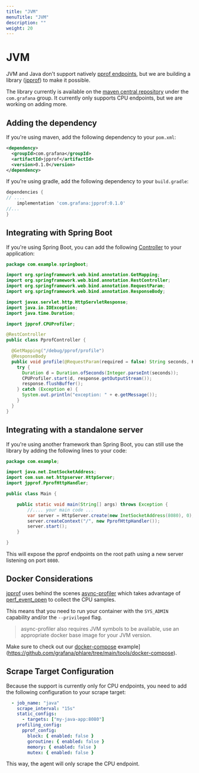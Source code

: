 ```yaml
---
title: "JVM"
menuTitle: "JVM"
description: ""
weight: 20
---
```


# JVM

JVM and Java don't support natively [pprof endpoints](https://pkg.go.dev/net/http/pprof), but we are building
a library ([jpprof](https://github.com/grafana/JPProf)) to make it possible.

The library currently is available on the [maven central repository](https://search.maven.org/search?q=g:com.grafana) under the `com.grafana` group.
It currently only supports CPU endpoints, but we are working on adding more.

## Adding the dependency

If you're using maven, add the following dependency to your `pom.xml`:

```xml
<dependency>
  <groupId>com.grafana</groupId>
  <artifactId>jpprof</artifactId>
  <version>0.1.0</version>
</dependency>
```

If you're using gradle, add the following dependency to your `build.gradle`:

```groovy
dependencies {
// ....
    implementation 'com.grafana:jpprof:0.1.0'
//...
}
```

## Integrating with Spring Boot

If you're using Spring Boot, you can add the following [Controller](https://docs.spring.io/spring-framework/docs/current/javadoc-api/org/springframework/web/bind/annotation/RestController.html) to your application:

```java
package com.example.springboot;

import org.springframework.web.bind.annotation.GetMapping;
import org.springframework.web.bind.annotation.RestController;
import org.springframework.web.bind.annotation.RequestParam;
import org.springframework.web.bind.annotation.ResponseBody;

import javax.servlet.http.HttpServletResponse;
import java.io.IOException;
import java.time.Duration;

import jpprof.CPUProfiler;

@RestController
public class PprofController {

  @GetMapping("/debug/pprof/profile")
  @ResponseBody
  public void profile(@RequestParam(required = false) String seconds, HttpServletResponse response) {
    try {
      Duration d = Duration.ofSeconds(Integer.parseInt(seconds));
      CPUProfiler.start(d, response.getOutputStream());
      response.flushBuffer();
    } catch (Exception e) {
      System.out.println("exception: " + e.getMessage());
    }
  }
}
```

## Integrating with a standalone server

If you're using another framework than Spring Boot, you can still use the library by adding the following lines to your code:

```java
package com.example;

import java.net.InetSocketAddress;
import com.sun.net.httpserver.HttpServer;
import jpprof.PprofHttpHandler;

public class Main {

    public static void main(String[] args) throws Exception {
        //.... your main code ...
        var server = HttpServer.create(new InetSocketAddress(8080), 0);
        server.createContext("/", new PprofHttpHandler());
        server.start();
    }

}
```

This will expose the pprof endpoints on the root path using a new server listening on port `8080`.

## Docker Considerations

[jpprof](https://github.com/grafana/JPProf) uses behind the scenes [async-profiler](https://github.com/jvm-profiling-tools/async-profiler) which takes
advantage of [perf_event_open](https://perf.wiki.kernel.org/index.php/Tutorial#perf_event_open) to collect the CPU samples.

This means that you need to run your container with the `SYS_ADMIN` capability and/or the `--privileged` flag.

> async-profiler also requires JVM symbols to be available, use an appropriate docker base image for your JVM version.

Make sure to check out our [docker-compose](https://github.com/grafana/phlare/tree/main/tools/docker-compose) example](https://github.com/grafana/phlare/tree/main/tools/docker-compose).


## Scrape Target Configuration

Because the support is currently only for CPU endpoints, you need to add the following configuration to your scrape target:

```yaml
  - job_name: "java"
    scrape_interval: "15s"
    static_configs:
      - targets: ["my-java-app:8080"]
    profiling_config:
      pprof_config:
        block: { enabled: false }
        goroutine: { enabled: false }
        memory: { enabled: false }
        mutex: { enabled: false }
```

This way, the agent will only scrape the CPU endpoint.

